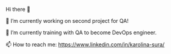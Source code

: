 Hi there 👋

🔭 I’m currently working on second project for QA!

🌱 I’m currently training with QA to become DevOps engineer. 

📫 How to reach me: https://www.linkedin.com/in/karolina-sura/



